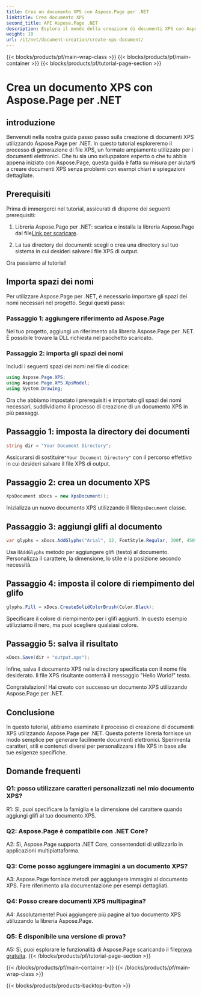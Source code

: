 ```yaml
---
title: Crea un documento XPS con Aspose.Page per .NET
linktitle: Crea documento XPS
second_title: API Aspose.Page .NET
description: Esplora il mondo della creazione di documenti XPS con Aspose.Page per .NET. Segui la nostra guida passo passo per generare facilmente documenti elettronici.
weight: 10
url: /it/net/document-creation/create-xps-document/
---
```


{{< blocks/products/pf/main-wrap-class >}}
{{< blocks/products/pf/main-container >}}
{{< blocks/products/pf/tutorial-page-section >}}

# Crea un documento XPS con Aspose.Page per .NET

## introduzione

Benvenuti nella nostra guida passo passo sulla creazione di documenti XPS utilizzando Aspose.Page per .NET. In questo tutorial esploreremo il processo di generazione di file XPS, un formato ampiamente utilizzato per i documenti elettronici. Che tu sia uno sviluppatore esperto o che tu abbia appena iniziato con Aspose.Page, questa guida è fatta su misura per aiutarti a creare documenti XPS senza problemi con esempi chiari e spiegazioni dettagliate.

## Prerequisiti

Prima di immergerci nel tutorial, assicurati di disporre dei seguenti prerequisiti:

1.  Libreria Aspose.Page per .NET: scarica e installa la libreria Aspose.Page dal file[Link per scaricare](https://releases.aspose.com/page/net/).

2. La tua directory dei documenti: scegli o crea una directory sul tuo sistema in cui desideri salvare i file XPS di output.

Ora passiamo al tutorial!

## Importa spazi dei nomi

Per utilizzare Aspose.Page per .NET, è necessario importare gli spazi dei nomi necessari nel progetto. Segui questi passi:

### Passaggio 1: aggiungere riferimento ad Aspose.Page

Nel tuo progetto, aggiungi un riferimento alla libreria Aspose.Page per .NET. È possibile trovare la DLL richiesta nel pacchetto scaricato.

### Passaggio 2: importa gli spazi dei nomi

Includi i seguenti spazi dei nomi nel file di codice:

```csharp
using Aspose.Page.XPS;
using Aspose.Page.XPS.XpsModel;
using System.Drawing;
```

Ora che abbiamo impostato i prerequisiti e importato gli spazi dei nomi necessari, suddividiamo il processo di creazione di un documento XPS in più passaggi.

## Passaggio 1: imposta la directory dei documenti

```csharp
string dir = "Your Document Directory";
```

 Assicurarsi di sostituire`"Your Document Directory"` con il percorso effettivo in cui desideri salvare il file XPS di output.

## Passaggio 2: crea un documento XPS

```csharp
XpsDocument xDocs = new XpsDocument();
```

 Inizializza un nuovo documento XPS utilizzando il file`XpsDocument` classe.

## Passaggio 3: aggiungi glifi al documento

```csharp
var glyphs = xDocs.AddGlyphs("Arial", 12, FontStyle.Regular, 300f, 450f, "Hello World!");
```

 Usa il`AddGlyphs` metodo per aggiungere glifi (testo) al documento. Personalizza il carattere, la dimensione, lo stile e la posizione secondo necessità.

## Passaggio 4: imposta il colore di riempimento del glifo

```csharp
glyphs.Fill = xDocs.CreateSolidColorBrush(Color.Black);
```

Specificare il colore di riempimento per i glifi aggiunti. In questo esempio utilizziamo il nero, ma puoi scegliere qualsiasi colore.

## Passaggio 5: salva il risultato

```csharp
xDocs.Save(dir + "output.xps");
```

Infine, salva il documento XPS nella directory specificata con il nome file desiderato. Il file XPS risultante conterrà il messaggio "Hello World!" testo.

Congratulazioni! Hai creato con successo un documento XPS utilizzando Aspose.Page per .NET.

## Conclusione

In questo tutorial, abbiamo esaminato il processo di creazione di documenti XPS utilizzando Aspose.Page per .NET. Questa potente libreria fornisce un modo semplice per generare facilmente documenti elettronici. Sperimenta caratteri, stili e contenuti diversi per personalizzare i file XPS in base alle tue esigenze specifiche.

## Domande frequenti

### Q1: posso utilizzare caratteri personalizzati nel mio documento XPS?

R1: Sì, puoi specificare la famiglia e la dimensione del carattere quando aggiungi glifi al tuo documento XPS.

### Q2: Aspose.Page è compatibile con .NET Core?

A2: Sì, Aspose.Page supporta .NET Core, consentendoti di utilizzarlo in applicazioni multipiattaforma.

### Q3: Come posso aggiungere immagini a un documento XPS?

A3: Aspose.Page fornisce metodi per aggiungere immagini al documento XPS. Fare riferimento alla documentazione per esempi dettagliati.

### Q4: Posso creare documenti XPS multipagina?

A4: Assolutamente! Puoi aggiungere più pagine al tuo documento XPS utilizzando la libreria Aspose.Page.

### Q5: È disponibile una versione di prova?

 A5: Sì, puoi esplorare le funzionalità di Aspose.Page scaricando il file[prova gratuita](https://releases.aspose.com/).
{{< /blocks/products/pf/tutorial-page-section >}}

{{< /blocks/products/pf/main-container >}}
{{< /blocks/products/pf/main-wrap-class >}}

{{< blocks/products/products-backtop-button >}}
